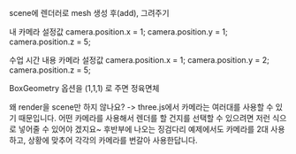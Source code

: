 scene에 렌더러로 mesh 생성 후(add), 그려주기

내 카메라 설정값
camera.position.x = 1;
camera.position.y = 1;
camera.position.z = 5;

수업 시간 내용 카메라 설정값
camera.position.x = 1;
camera.position.y = 2;
camera.position.z = 5;

BoxGeometry 옵션을 (1,1,1) 로 주면 정육면체

왜 render을 scene만 하지 않나요?
-> three.js에서 카메라는 여러대를 사용할 수 있기 때문입니다. 어떤 카메라를 사용해서 렌더를 할 건지를 선택할 수 있으려면 저런 식으로 넣어줄 수 있어야 겠지요~
후반부에 나오는 징검다리 예제에서도 카메라를 2대 사용하고, 상황에 맞추어 각각의 카메라를 번갈아 사용한답니다.
